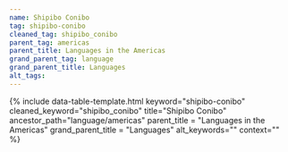 ```yaml
---
name: Shipibo Conibo
tag: shipibo-conibo
cleaned_tag: shipibo_conibo
parent_tag: americas
parent_title: Languages in the Americas
grand_parent_tag: language
grand_parent_title: Languages
alt_tags: 
---
```


{% include data-table-template.html 
  keyword="shipibo-conibo" 
  cleaned_keyword="shipibo_conibo" 
  title="Shipibo Conibo"
  ancestor_path="language/americas" 
  parent_title = "Languages in the Americas"
  grand_parent_title = "Languages"
  alt_keywords=""
  context=""
%}

